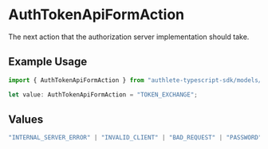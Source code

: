 # AuthTokenApiFormAction

The next action that the authorization server implementation should take.

## Example Usage

```typescript
import { AuthTokenApiFormAction } from "authlete-typescript-sdk/models/operations";

let value: AuthTokenApiFormAction = "TOKEN_EXCHANGE";
```

## Values

```typescript
"INTERNAL_SERVER_ERROR" | "INVALID_CLIENT" | "BAD_REQUEST" | "PASSWORD" | "OK" | "TOKEN_EXCHANGE" | "JWT_BEARER"
```
